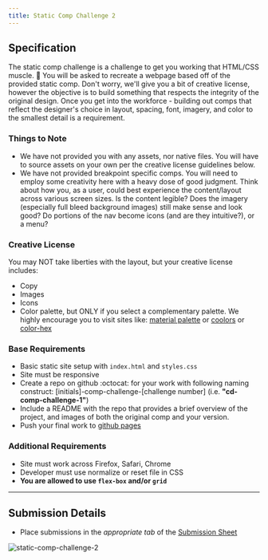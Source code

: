 ```yaml
---
title: Static Comp Challenge 2
---
```


## Specification
The static comp challenge is a challenge to get you working that HTML/CSS muscle. :muscle: You will be asked to recreate a webpage based off of the provided static comp. Don't worry, we'll give you a bit of creative license, however the objective is to build something that respects the integrity of the original design. Once you get into the workforce - building out comps that reflect the designer's choice in layout, spacing, font, imagery, and color to the smallest detail is a requirement.

### Things to Note
 - We have not provided you with any assets, nor native files. You will have to source assets on your own per the creative license guidelines below.
 - We have not provided breakpoint specific comps. You will need to employ some creativity here with a heavy dose of good judgment. Think about how you, as a user, could best experience the content/layout across various screen sizes. Is the content legible? Does the imagery (especially full bleed background images) still make sense and look good? Do portions of the nav become icons (and are they intuitive?), or a menu?

### Creative License
You may NOT take liberties with the layout, but your creative license includes:

* Copy
* Images
* Icons
* Color palette, but ONLY if you select a complementary palette. We highly encourage you to visit sites like: [material palette](https://www.materialpalette.com/) or [coolors](https://coolors.co/) or [color-hex](http://www.color-hex.com/color-palettes/)

### Base Requirements

  - Basic static site setup with `index.html` and `styles.css`
  - Site must be responsive
  - Create a repo on github :octocat: for your work with following naming construct: [initials]-comp-challenge-[challenge number] (i.e. __"cd-comp-challenge-1"__)
  - Include a README with the repo that provides a brief overview of the project, and images of both the original comp and your version.
  - Push your final work to [github pages](https://pages.github.com/)

### Additional Requirements
 - Site must work across Firefox, Safari, Chrome
 - Developer must use normalize or reset file in CSS
 - **You are allowed to use `flex-box` and/or `grid`**

***

## Submission Details

* Place submissions in the _appropriate tab_ of the [Submission Sheet](https://docs.google.com/spreadsheets/d/1wY5daYCN013bC1QIo5fUzFOyQiNqXftSq2Zx63L4-Kc/edit#gid=1037661414)

![static-comp-challenge-2](/assets/images/static-comp-challenge-3.jpg)
